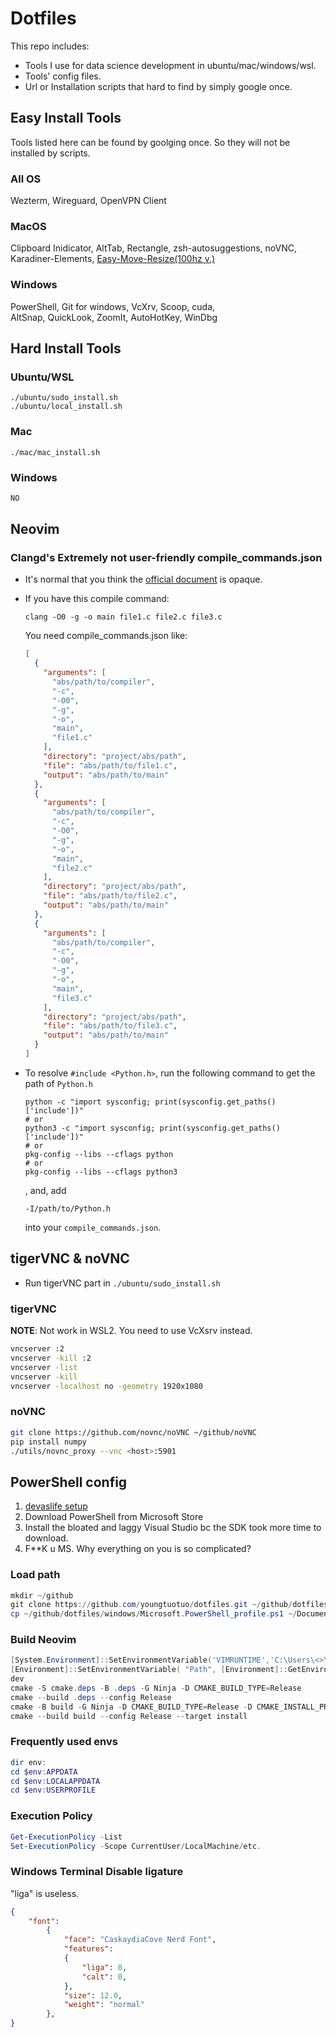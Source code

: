 Dotfiles
========

This repo includes:

- Tools I use for data science development in ubuntu/mac/windows/wsl.
- Tools' config files.
- Url or Installation scripts that hard to find by simply google once.

Easy Install Tools
------------------

Tools listed here can be found by goolging once. So they will not be installed by scripts.

### All OS

Wezterm, Wireguard, OpenVPN Client

### MacOS

Clipboard Inidicator, AltTab, Rectangle, zsh-autosuggestions, noVNC,\
Karadiner-Elements, [Easy-Move-Resize(100hz v.)](https://drive.google.com/file/d/1bdyYV0fyfmAnF1Lla08BVVKNLJTMiQwU/view?usp=drive_link)

### Windows

PowerShell, Git for windows, VcXrv, Scoop, cuda,\
AltSnap, QuickLook, ZoomIt, AutoHotKey, WinDbg

Hard Install Tools
------------------

### Ubuntu/WSL

```
./ubuntu/sudo_install.sh
./ubuntu/local_install.sh
```

### Mac

```
./mac/mac_install.sh
```

### Windows

```powershell
NO
```

Neovim
------

### Clangd's Extremely not user-friendly compile_commands.json

- It's normal that you think the [official document](https://clang.llvm.org/docs/JSONCompilationDatabase.html#format) is opaque.

- If you have this compile command:

    ```console
    clang -O0 -g -o main file1.c file2.c file3.c
    ```

    You need compile_commands.json like:

    ```json
    [
      {
        "arguments": [
          "abs/path/to/compiler",
          "-c",
          "-O0",
          "-g",
          "-o",
          "main",
          "file1.c"
        ],
        "directory": "project/abs/path",
        "file": "abs/path/to/file1.c",
        "output": "abs/path/to/main"
      },
      {
        "arguments": [
          "abs/path/to/compiler",
          "-c",
          "-O0",
          "-g",
          "-o",
          "main",
          "file2.c"
        ],
        "directory": "project/abs/path",
        "file": "abs/path/to/file2.c",
        "output": "abs/path/to/main"
      },
      {
        "arguments": [
          "abs/path/to/compiler",
          "-c",
          "-O0",
          "-g",
          "-o",
          "main",
          "file3.c"
        ],
        "directory": "project/abs/path",
        "file": "abs/path/to/file3.c",
        "output": "abs/path/to/main"
      }
    ]
    ```

- To resolve `#include <Python.h>`, run the following command to get the path of `Python.h`

    ```console
    python -c "import sysconfig; print(sysconfig.get_paths()['include'])"
    # or
    python3 -c "import sysconfig; print(sysconfig.get_paths()['include'])"
    # or
    pkg-config --libs --cflags python
    # or
    pkg-config --libs --cflags python3
    ```

    , and, add

    ```
    -I/path/to/Python.h
    ```

    into your `compile_commands.json`.

tigerVNC & noVNC
--------

- Run tigerVNC part in `./ubuntu/sudo_install.sh`

### tigerVNC

**NOTE**: Not work in WSL2. You need to use VcXsrv instead.

```bash
vncserver :2
vncserver -kill :2
vncserver -list
vncserver -kill
vncserver -localhost no -geometry 1920x1080
```

### noVNC

```bash
git clone https://github.com/novnc/noVNC ~/github/noVNC
pip install numpy
./utils/novnc_proxy --vnc <host>:5901
```

PowerShell config
-----------------

 1. [devaslife setup](https://www.youtube.com/watch?v=5-aK2_WwrmM&t=540s)
 2. Download PowerShell from Microsoft Store
 3. Install the bloated and laggy Visual Studio bc the SDK took more time to download.
 4. F**K u MS. Why everything on you is so complicated?

### Load path

```powershell
mkdir ~/github
git clone https://github.com/youngtuotuo/dotfiles.git ~/github/dotfiles
cp ~/github/dotfiles/windows/Microsoft.PowerShell_profile.ps1 ~/Documents/PowerShell/
```


### Build Neovim

```powershell
[System.Environment]::SetEnvironmentVariable('VIMRUNTIME','C:\Users\<>\.local\share\nvim\runtime', 'User')
[Environment]::SetEnvironmentVariable( "Path", [Environment]::GetEnvironmentVariable("Path", [EnvironmentVariableTarget]::Machine) + ";C:\Users\<>\.local\bin", 'User')
dev
cmake -S cmake.deps -B .deps -G Ninja -D CMAKE_BUILD_TYPE=Release
cmake --build .deps --config Release
cmake -B build -G Ninja -D CMAKE_BUILD_TYPE=Release -D CMAKE_INSTALL_PREFIX=C:\Users\<>\.local
cmake --build build --config Release --target install

```


### Frequently used envs

```powershell
dir env:
cd $env:APPDATA
cd $env:LOCALAPPDATA
cd $env:USERPROFILE
```

### Execution Policy

```powershell
Get-ExecutionPolicy -List
Set-ExecutionPolicy -Scope CurrentUser/LocalMachine/etc.
```

### Windows Terminal Disable ligature

"liga" is useless.

```json
{
    "font":
        {
            "face": "CaskaydiaCove Nerd Font",
            "features":
            {
                "liga": 0,
                "calt": 0,
            },
            "size": 12.0,
            "weight": "normal"
        },
}
```
